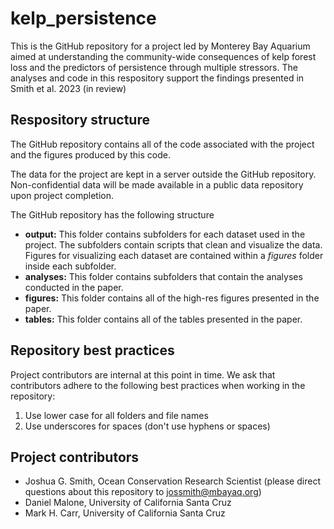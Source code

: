 # kelp_persistence
This is the GitHub repository for a project led by Monterey Bay Aquarium aimed at understanding the community-wide consequences of kelp forest loss and 
the predictors of persistence through multiple stressors. The analyses and code in this respository support the findings presented in Smith et al. 2023 (in review)

## Respository structure 

The GitHub repository contains all of the code associated with the project and the figures produced by this code. 

The data for the project are kept in a server outside the GitHub repository. Non-confidential data will be made available in a public data repository upon project completion.

The GitHub repository has the following structure

* **output:** This folder contains subfolders for each dataset used in the project. The subfolders contain scripts that clean and visualize the data. Figures for visualizing each dataset are contained within a *figures* folder inside each subfolder.
* **analyses:** This folder contains subfolders that contain the analyses conducted in the paper.
* **figures:** This folder contains all of the high-res figures presented in the paper.
* **tables:** This folder contains all of the tables presented in the paper.

## Repository best practices

Project contributors are internal at this point in time. We ask that contributors adhere to the following best practices when working in the repository:

1. Use lower case for all folders and file names
2. Use underscores for spaces (don't use hyphens or spaces)

## Project contributors

* Joshua G. Smith, Ocean Conservation Research Scientist (please direct questions about this repository to jossmith@mbayaq.org)
* Daniel Malone, University of California Santa Cruz
* Mark H. Carr, University of California Santa Cruz

